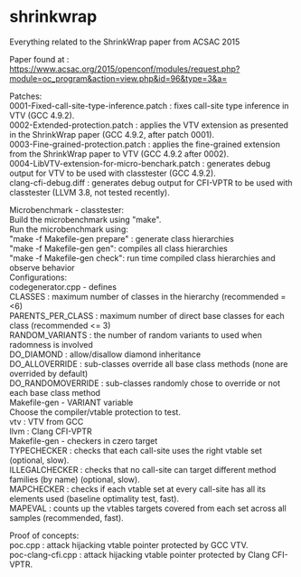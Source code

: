 # shrinkwrap
Everything related to the ShrinkWrap paper from ACSAC 2015

Paper found at : https://www.acsac.org/2015/openconf/modules/request.php?module=oc_program&action=view.php&id=96&type=3&a=

Patches:  
0001-Fixed-call-site-type-inference.patch : fixes call-site type inference in VTV (GCC 4.9.2).	
0002-Extended-protection.patch : applies the VTV extension as presented in the ShrinkWrap paper (GCC 4.9.2, after patch 0001).  
0003-Fine-grained-protection.patch : applies the fine-grained extension from the ShrinkWrap paper to VTV (GCC 4.9.2 after 0002).  
0004-LibVTV-extension-for-micro-benchark.patch : generates debug output for VTV to be used with classtester (GCC 4.9.2).  
clang-cfi-debug.diff : generates debug output for CFI-VPTR to be used with classtester (LLVM 3.8, not tested recently).  

Microbenchmark - classtester:  
Build the microbenchmark using "make".  
Run the microbenchmark using:  
	"make -f Makefile-gen prepare" : generate class hierarchies  
	"make -f Makefile-gen gen": compiles all class hierarchies  
	"make -f Makefile-gen check": run time compiled class hierarchies and observe behavior  
Configurations:  
	codegenerator.cpp - defines  
		CLASSES : maximum number of classes in the hierarchy (recommended =<6)  
		PARENTS_PER_CLASS : maximum number of direct base classes for each class (recommended <= 3)  
		RANDOM_VARIANTS : the number of random variants to used when radomness is involved  
		DO_DIAMOND : allow/disallow diamond inheritance  
		DO_ALLOVERRIDE : sub-classes override all base class methods (none are overrided by default)  
		DO_RANDOMOVERRIDE : sub-classes randomly chose to override or not each base class method  
	Makefile-gen - VARIANT variable  
		Choose the compiler/vtable protection to test.  
		vtv : VTV from GCC  
		llvm : Clang CFI-VPTR  
	Makefile-gen - checkers in czero target  
		TYPECHECKER : checks that each call-site uses the right vtable set (optional, slow).  
		ILLEGALCHECKER : checks that no call-site can target different method families (by name) (optional, slow).  
		MAPCHECKER : checks if each vtable set at every call-site has all its elements used (baseline optimality test, fast).  
		MAPEVAL : counts up the vtables targets covered from each set across all samples (recommended, fast).  

Proof of concepts:  
	poc.cpp : attack hijacking vtable pointer protected by GCC VTV.  
	poc-clang-cfi.cpp : attack hijacking vtable pointer protected by Clang CFI-VPTR.  
